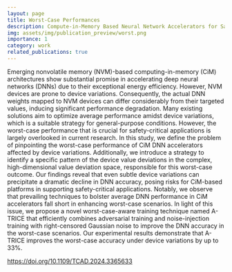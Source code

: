 ```yaml
---
layout: page
title: Worst-Case Performances
description: Compute-in-Memory Based Neural Network Accelerators for Safety-Critical Systems - Worst-Case Scenarios and Protections
img: assets/img/publication_preview/worst.png
importance: 1
category: work
related_publications: true
---
```


Emerging nonvolatile memory (NVM)-based computing-in-memory (CiM) architectures show substantial promise in accelerating deep neural networks (DNNs) due to their exceptional energy efficiency. However, NVM devices are prone to device variations. Consequently, the actual DNN weights mapped to NVM devices can differ considerably from their targeted values, inducing significant performance degradation. Many existing solutions aim to optimize average performance amidst device variations, which is a suitable strategy for general-purpose conditions. However, the worst-case performance that is crucial for safety-critical applications is largely overlooked in current research. In this study, we define the problem of pinpointing the worst-case performance of CiM DNN accelerators affected by device variations. Additionally, we introduce a strategy to identify a specific pattern of the device value deviations in the complex, high-dimensional value deviation space, responsible for this worst-case outcome. Our findings reveal that even subtle device variations can precipitate a dramatic decline in DNN accuracy, posing risks for CiM-based platforms in supporting safety-critical applications. Notably, we observe that prevailing techniques to bolster average DNN performance in CiM accelerators fall short in enhancing worst-case scenarios. In light of this issue, we propose a novel worst-case-aware training technique named A-TRICE that efficiently combines adversarial training and noise-injection training with right-censored Gaussian noise to improve the DNN accuracy in the worst-case scenarios. Our experimental results demonstrate that A-TRICE improves the worst-case accuracy under device variations by up to 33%.

https://doi.org/10.1109/TCAD.2024.3365633
